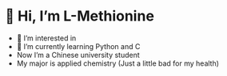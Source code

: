 # 👋 Hi, I’m L-Methionine
- 👀 I’m interested in 
- 🌱 I’m currently learning Python and C
- Now I’m a Chinese university student
- My major is applied chemistry (Just a little bad for my health)


